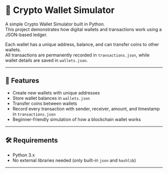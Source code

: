 # 📌 Crypto Wallet Simulator

A simple Crypto Wallet Simulator built in Python.  
This project demonstrates how digital wallets and transactions work using a JSON-based ledger.

Each wallet has a unique address, balance, and can transfer coins to other wallets.  
All transactions are permanently recorded in `transactions.json`, while wallet details are saved in `wallets.json`.

---

## 🚀 Features
- Create new wallets with unique addresses  
- Store wallet balances in `wallets.json`  
- Transfer coins between wallets  
- Record every transaction with sender, receiver, amount, and timestamp in `transactions.json`  
- Beginner-friendly simulation of how a blockchain wallet works  

---

## 🛠️ Requirements
- Python 3.x  
- No external libraries needed (only built-in `json` and `hashlib`)  

---
